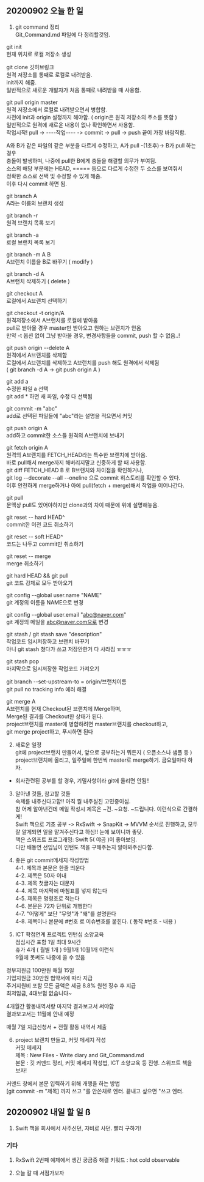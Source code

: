 ## 20200902 오늘 한 일
1. git command 정리  
Git_Command.md 파일에 다 정리할것임.  

git init  
현재 위치로 로컬 저장소 생성  

git clone 깃허브링크  
원격 저장소를 통째로 로컬로 내려받음.  
init까지 해줌.  
일반적으로 새로운 개발자가 처음 통째로 내려받을 때 사용함.  

git pull origin master  
원격 저장소에서 로컬로 내려받으면서 병합함.  
사전에 init과 origin 설정까지 해야함. ( origin은 원격 저장소의 주소를 뜻함 )  
일반적으로 원격에 새로운 내용이 없나 확인하면서 사용함.  
작업시작! pull -> ----작업---- -> commit -> pull -> push 끝이 가장 바람직함.  

A와 B가 같은 파일의 같은 부분을 다르게 수정하고, A가 pull -(1초후)-> B가 pull 하는 경우  
충돌이 발생하며, 나중에 pull한 B에게 충돌을 해결할 의무가 부여됨.  
소스의 해당 부분에는 HEAD, ===== 등으로 다르게 수정한 두 소스를 보여줘서  
정확한 소스로 선택 및 수정할 수 있게 해줌.  
이후 다시 commit 하면 됨.  

git branch A  
A라는 이름의 브랜치 생성  

git branch -r  
원격 브랜치 목록 보기  

git branch -a  
로컬 브랜치 목록 보기  

git branch -m A B  
A브랜치 이름을 B로 바꾸기 ( modify )  

git branch -d A  
A브랜치 삭제하기 ( delete )  

git checkout A  
로컬에서 A브랜치 선택하기  

git checkout -t origin/A  
원격저장소에서 A브랜치를 로컬에 받아옴  
pull로 받아올 경우 master만 받아오고 원하는 브랜치가 안옴  
만약 -t 옵션 없이 그냥 받아올 경우, 변경사항들을 commit, push 할 수 없음..!  

git push origin --delete A  
원격에서 A브랜치를 삭제함  
로컬에서 A브랜치를 삭제하고 A브랜치를 push 해도 원격에서 삭제됨  
( git branch -d A -> git push origin A )  

git add a  
수정한 파일 a 선택  
git add * 하면 새 파일, 수정 다 선택됨  

git commit -m "abc"  
add로 선택된 파일들에 "abc"라는 설명을 적으면서 커밋  

git push origin A  
add하고 commit한 소스들 원격의 A브랜치에 보내기  

git fetch origin A  
원격의 A브랜치를 FETCH_HEAD라는 특수한 브랜치에 받아옴.  
바로 pull해서 merge까지 해버리지말고 신중하게 할 때 사용함.  
git diff FETCH_HEAD B 로 B브랜치와 차이점을 확인하거나,  
git log --decorate --all --oneline 으로 commit 히스토리를 확인할 수 있다.  
이후 안전하게 merge하거나 아에 pull(fetch + merge)해서 작업을 이어나간다.  

git pull  
문맥상 pull도 있어야하지만 clone과의 차이 때문에 위에 설명해놓음.  

git reset -- hard HEAD^  
commit한 이전 코드 취소하기  

git reset -- soft HEAD^  
코드는 나두고 commit만 취소하기  

git reset -- merge  
merge 취소하기  

git hard HEAD && git pull  
git 코드 강제로 모두 받아오기  

git config --global user.name "NAME"  
git 계정의 이름을 NAME으로 변경  

git config --global user.email "abc@naver.com"  
git 계정의 메일을 abc@naver.com으로 변경  

git stash / git stash save "description"  
작업코드 임시저장하고 브랜치 바꾸기  
아니 git stash 쳤다가 쓰고 저장안한거 다 사라짐 ㅠㅠㅠ  

git stash pop  
마지막으로 임시저장한 작업코드 가져오기  

git branch --set-upstream-to = origin/브랜치이름  
git pull no tracking info 에러 해결  

git merge A  
A브랜치를 현재 Checkout된 브랜치에 Merge하며,  
Merge된 결과를 Checkout한 상태가 된다.  
project브랜치를 master에 병합하려면 master브랜치를 checkout하고,  
git merge project하고, 푸시하면 된다  


2. 새로운 일정  
git에 project브랜치 만들어서, 앞으로 공부하는거 뭐든지 ( 오픈소스나 샘플 등 )  
project브랜치에 올리고, 일주일에 한번씩 master로 merge하기. 금요일마다 하자.  
* 회사관련된 공부를 할 경우, 기밀사항이라 git에 올리면 안됨!!  


3. 알아낸 것들, 참고할 것들  
숙제를 내주신다고함!! 아직 뭘 내주실진 고민중이심.  
참 어제 알아낸건데 메일 작성시 제목은 ~건. ~요청. ~드립니다. 이런식으로 간결하게!  
Swift 책으로 기초 공부 -> RxSwift -> SnapKit -> MVVM 순서로 진행하고, 모두 잘 알게되면 일을 맡겨주신다고 하심!! 눈에 보이니까 좋닷.  
책은 스위프트 프로그래밍: Swift 5( 야곰 )이 좋아보임.  
다만 배동연 선임님이 인턴도 책을 구해주는지 알아봐주신다함.  


4. 좋은 git commit메세지 작성방법  
4-1. 제목과 본문은 한줄 띄운다  
4-2. 제목은 50자 이내  
4-3. 제목 첫글자는 대문자  
4-4. 제목 마지막에 마침표를 넣지 않는다  
4-5. 제목은 명령조로 적는다  
4-6. 본문은 72자 단위로 개행한다  
4-7. "어떻게" 보단 "무엇"과 "왜"를 설명한다  
4-8. 제목이나 본문에 #번호 로 이슈번호를 붙힌다. ( 동작 #번호 - 내용 )  


5. ICT 학점연계 프로젝트 인턴십 소양교육  
점심시간 포함 1일 최대 9시간  
휴가 4개 ( 월별 1개 ) 9월1개 10월1개 이런식  
9월에 못써도 나중에 쓸 수 있음  

정부지원금 100만원 매월 15일  
기업지원금 30만원 협약서에 따라 지급  
주거지원비 포함 모든 금액은 세금 8.8% 원천 징수 후 지급  
최저임금, 4대보험 없습니다~  

4개월간 활동내역서랑 마지막 결과보고서 써야함  
결과보고서는 11월에 안내 예정  

매월 7일 지급신청서 + 전월 활동 내역서 제출  

6. project 브랜치 만들고, 커밋 메세지 작성  
커밋 메세지  
제목 : New Files - Write diary and Git_Command.md  
본문 : 깃 커맨드 정리, 커밋 메세지 작성법, ICT 소양교육 등 진행. 스위프트 책을 보자!  

커맨드 창에서 본문 입력하기 위해 개행을 하는 방법  
[git commit -m "제목] 까지 쓰고 "를 안쓴채로 엔터. 끝내고 싶으면 "쓰고 엔터.  

## 20200902 내일 할 일 ß
1. Swift 책을 회사에서 사주신던, 자비로 사던. 빨리 구하기!  


### 기타
1. RxSwift 2번째 예제에서 생긴 궁금증 해결 키워드 : hot cold observable  

2. 오늘 갈 때 서점가보자  
